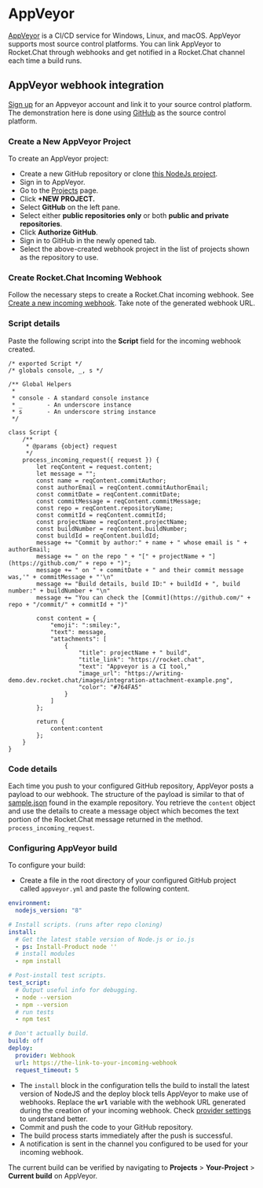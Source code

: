 # AppVeyor

[AppVeyor](https://www.appveyor.com/) is a CI/CD service for Windows, Linux, and macOS. AppVeyor supports most source control platforms. You can link AppVeyor to Rocket.Chat through webhooks and get notified in a Rocket.Chat channel each time a build runs.

## AppVeyor webhook integration

[Sign up](https://ci.appveyor.com/signup) for an Appveyor account and link it to your source control platform. The demonstration here is done using [GitHub](https://github.com) as the source control platform.

### Create a New AppVeyor Project

To create an AppVeyor project:

* Create a new GitHub repository or clone [this NodeJs project](https://github.com/ngengesenior/nodeproject).
* Sign in to AppVeyor.
* Go to the [Projects](https://ci.appveyor.com/projects) page.
* Click **+NEW PROJECT.**
* Select **GitHub** on the left pane.
* Select either **public repositories only** or both **public and private repositories**.
* Click **Authorize GitHub**.
* Sign in to GitHub in the newly opened tab.&#x20;
* Select the above-created webhook project in the list of projects shown as the repository to use.

### Create Rocket.Chat Incoming Webhook

Follow the necessary steps to create a Rocket.Chat incoming webhook. See[ Create a new incoming webhook](./#create-a-new-incoming-webhook). Take note of the generated webhook URL.

### Script details

Paste the following script into the **Script** field for the incoming webhook created.

```
/* exported Script */
/* globals console, _, s */

/** Global Helpers
 *
 * console - A standard console instance
 * _       - An underscore instance
 * s       - An underscore string instance
 */

class Script {
    /**
     * @params {object} request
     */
    process_incoming_request({ request }) {
        let reqContent = request.content;
        let message = "";
        const name = reqContent.commitAuthor;
        const authorEmail = reqContent.commitAuthorEmail;
        const commitDate = reqContent.commitDate;
        const commitMessage = reqContent.commitMessage;
        const repo = reqContent.repositoryName;
        const commitId = reqContent.commitId;
        const projectName = reqContent.projectName;
        const buildNumber = reqContent.buildNumber;
        const buildId = reqContent.buildId;
        message += "Commit by author:" + name + " whose email is " + authorEmail;
        message += " on the repo " + "[" + projectName + "](https://github.com/" + repo + ")";
        message += " on " + commitDate + " and their commit message was,'" + commitMessage + "'\n"
        message += "Build details, build ID:" + buildId + ", build number:" + buildNumber + "\n"
        message += "You can check the [Commit](https://github.com/" + repo + "/commit/" + commitId + ")"

        const content = {
            "emoji": ":smiley:",
            "text": message,
            "attachments": [
                {
                    "title": projectName + " build",
                    "title_link": "https://rocket.chat",
                    "text": "Appveyor is a CI tool,"
                    "image_url": "https://writing-demo.dev.rocket.chat/images/integration-attachment-example.png",
                    "color": "#764FA5"
                }
            ]
        };

        return {
            content:content
        };
    }
}
```

### Code details

Each time you push to your configured GitHub repository, AppVeyor posts a payload to our webhook. The structure of the payload is similar to that of [sample.json](https://github.com/ngengesenior/nodeproject/blob/master/sample.json) found in the example repository. You retrieve the `content` object and use the details to create a message object which becomes the text portion of the Rocket.Chat message returned in the method. `process_incoming_request`.

### Configuring AppVeyor build

To configure your build:

* Create a file in the root directory of your configured GitHub project called `appveyor.yml` and paste the following content.

```yaml
environment:
  nodejs_version: "8"

# Install scripts. (runs after repo cloning)
install:
  # Get the latest stable version of Node.js or io.js
  - ps: Install-Product node ''
  # install modules
  - npm install

# Post-install test scripts.
test_script:
  # Output useful info for debugging.
  - node --version
  - npm --version
  # run tests
  - npm test

# Don't actually build.
build: off
deploy:
  provider: Webhook
  url: https://the-link-to-your-incoming-webhook
  request_timeout: 5
```

* The `install` block in the configuration tells the build to install the latest version of NodeJS and the deploy block tells AppVeyor to make use of webhooks. Replace the **`url`** variable with the webhook URL generated during the creation of your incoming webhook. Check [provider settings](https://www.appveyor.com/docs/deployment/webhook/#provider-settings) to understand better.
* Commit and push the code to your GitHub repository.
* The build process starts immediately after the push is successful.
* A notification is sent in the channel you configured to be used for your incoming webhook.

The current build can be verified by navigating to **Projects** > **Your-Project** > **Current build** on AppVeyor.

